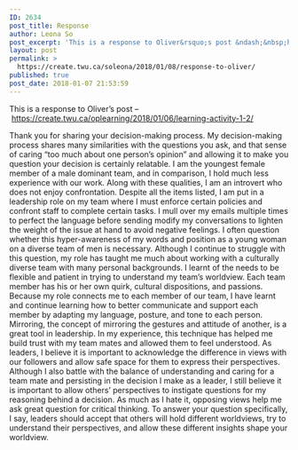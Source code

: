 ```yaml
---
ID: 2634
post_title: Response
author: Leona So
post_excerpt: 'This is a response to Oliver&rsquo;s post &ndash;&nbsp;https://create.twu.ca/oplearning/2018/01/06/learning-activity-1-2/ Thank you for sharing your decision-making process. My decision-making process shares many similarities with the questions you ask, and that sense of caring &ldquo;too much about one person&rsquo;s opinion&rdquo; and allowing it to make you question your decision is certainly relatable. I am the youngest female member &hellip; <p><a href="https://create.twu.ca/soleona/2018/01/08/response-to-oliver/">Continue reading<span> "Response"</span></a></p>'
layout: post
permalink: >
  https://create.twu.ca/soleona/2018/01/08/response-to-oliver/
published: true
post_date: 2018-01-07 21:53:59
---
```

This is a response to Oliver&#8217;s post &#8211; https://create.twu.ca/oplearning/2018/01/06/learning-activity-1-2/

Thank you for sharing your decision-making process. My decision-making process shares many similarities with the questions you ask, and that sense of caring “too much about one person’s opinion” and allowing it to make you question your decision is certainly relatable. I am the youngest female member of a male dominant team, and in comparison, I hold much less experience with our work. Along with these qualities, I am an introvert who does not enjoy confrontation. Despite all the items listed, I am put in a leadership role on my team where I must enforce certain policies and confront staff to complete certain tasks. I mull over my emails multiple times to perfect the language before sending modify my conversations to lighten the weight of the issue at hand to avoid negative feelings. I often question whether this hyper-awareness of my words and position as a young woman on a diverse team of men is necessary. Although I continue to struggle with this question, my role has taught me much about working with a culturally diverse team with many personal backgrounds. I learnt of the needs to be flexible and patient in trying to understand my team’s worldview. Each team member has his or her own quirk, cultural dispositions, and passions. Because my role connects me to each member of our team, I have learnt and continue learning how to better communicate and support each member by adapting my language, posture, and tone to each person. Mirroring, the concept of mirroring the gestures and attitude of another, is a great tool in leadership. In my experience, this technique has helped me build trust with my team mates and allowed them to feel understood. As leaders, I believe it is important to acknowledge the difference in views with our followers and allow safe space for them to express their perspectives. Although I also battle with the balance of understanding and caring for a team mate and persisting in the decision I make as a leader, I still believe it is important to allow others’ perspectives to instigate questions for my reasoning behind a decision. As much as I hate it, opposing views help me ask great question for critical thinking. To answer your question specifically, I say, leaders should accept that others will hold different worldviews, try to understand their perspectives, and allow these different insights shape your worldview.